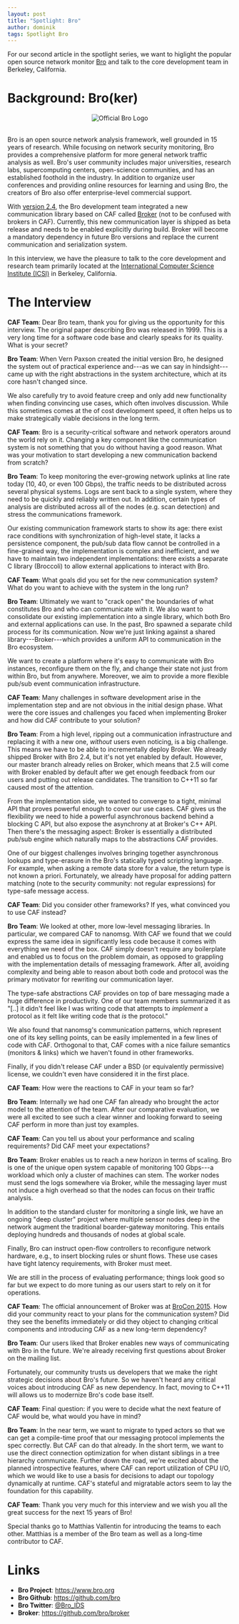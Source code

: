 ```yaml
---
layout: post
title: "Spotlight: Bro"
author: dominik
tags: Spotlight Bro
---
```


For our second article in the spotlight series, we want to higlight the popular
open source network monitor [Bro](https://www.bro.org) and talk to the core
development team in Berkeley, California.

# Background: Bro(ker)

<center>
  <img src="{{ site.url }}/static/img/blog/bro.png" alt="Official Bro Logo">
</center>

<br>

Bro is an open source network analysis framework, well grounded in 15 years of
research. While focusing on network security monitoring, Bro provides a
comprehensive platform for more general network traffic analysis as well. Bro's
user community includes major universities, research labs, supercomputing
centers, open-science communities, and has an established foothold in the
industry. In addition to organize user conferences and providing online
resources for learning and using Bro, the creators of Bro also offer
enterprise-level commercial support.

With [version 2.4](http://blog.bro.org/2015/05/bro-24-beta.html), the Bro
development team integrated a new communication library based on CAF called
[Broker](https://github.com/bro/broker) (not to be confused with brokers in
CAF).  Currently, this new communication layer is shipped as beta release and
needs to be enabled explicitly during build. Broker will become a mandatory
dependency in future Bro versions and replace the current communication and
serialization system.

In this interview, we have the pleasure to talk to the core development and
research team primarily located at the [International Computer Science
Institute (ICSI)](http://www.icsi.berkeley.edu) in Berkeley, California.

# The Interview

__CAF Team__: Dear Bro team, thank you for giving us the opportunity for
this interview. The original paper describing Bro was released in 1999.
This is a very long time for a software code base and clearly speaks for
its quality. What is your secret?

__Bro Team__: When Vern Paxson created the initial version Bro, he designed the
system out of practical experience and---as we can say in hindsight---came up
with the right abstractions in the system architecture, which at its core hasn't
changed since.

We also carefully try to avoid feature creep and only add new functionality when
finding convincing use cases, which often involves discussion. While this
sometimes comes at the of cost development speed, it often helps us to make
strategically viable decisions in the long term.

__CAF Team__: Bro is a security-critical software and network operators
around the world rely on it. Changing a key component like the
communication system is not something that you do without having a good
reason. What was your motivation to start developing a new communication
backend from scratch?

__Bro Team__: To keep monitoring the ever-growing network uplinks at line rate
today (10, 40, or even 100 Gbps), the traffic needs to be distributed across
several physical systems. Logs are sent back to a single system, where they need
to be quickly and reliably written out. In addition, certain types of analysis
are distributed across all of the nodes (e.g. scan detection) and stress the
communications framework.

Our existing communication framework starts to show its age: there exist race
conditions with synchronization of high-level state, it lacks a persistence
component, the pub/sub data flow cannot be controlled in a fine-grained way, the
implementation is complex and inefficient, and we have to maintain two
independent implementations: there exists a separate C library (Broccoli) to
allow external applications to interact with Bro.

__CAF Team__: What goals did you set for the new communication system? What do
you want to achieve with the system in the long run?

__Bro Team__: Ultimately we want to "crack open" the boundaries of what
constitutes Bro and who can communicate with it. We also want to consolidate our
existing implementation into a single library, which both Bro and external
applications can use. In the past, Bro spawned a separate child process for its
communication. Now we're just linking against a shared library---Broker---which
provides a uniform API to communication in the Bro ecosystem.

We want to create a platform where it's easy to communicate with Bro instances,
reconfigure them on the fly, and change their state not just from within Bro,
but from anywhere. Moreover, we aim to provide a more flexible pub/sub event
communication infrastructure.

__CAF Team__: Many challenges in software development arise in the
implementation step and are not obvious in the initial design phase.
What were the core issues and challenges you faced when implementing
Broker and how did CAF contribute to your solution?

__Bro Team__: From a high level, ripping out a communication infrastructure and
replacing it with a new one, *without* users even noticing, is a big challenge.
This means we have to be able to incrementally deploy Broker. We already shipped
Broker with Bro 2.4, but it's not yet enabled by default. However, our master
branch already relies on Broker, which means that 2.5 will come with Broker
enabled by default after we get enough feedback from our users and putting out
release candidates. The transition to C++11 so far caused most of the attention.

From the implementation side, we wanted to converge to a tight, minimal API that
proves powerful enough to cover our use cases. CAF gives us the flexibility we
need to hide a powerful asynchronous backend behind a blocking C API, but also
expose the asynchrony at at Broker's C++ API. Then there's the messaging aspect:
Broker is essentially a distributed pub/sub engine which naturally maps to the
abstractions CAF provides.

One of our biggest challenges involves bringing together asynchronous lookups
and type-erasure in the Bro's statically typed scripting language. For example,
when asking a remote data store for a value, the return type is not known a
priori. Fortunately, we already have proposal for adding pattern matching (note
to the security community: not regular expressions) for type-safe message
access.

__CAF Team__: Did you consider other frameworks? If yes, what convinced
you to use CAF instead?

__Bro Team__: We looked at other, more low-level messaging libraries. In
particular, we compared CAF to nanomsg. With CAF we found that we could express
the same idea in significantly less code because it comes with everything we
need of the box. CAF simply doesn't require any boilerplate and enabled us to
focus on the problem domain, as opposed to grappling with the implementation
details of messaging framework. After all, avoiding complexity and being able to
reason about both code and protocol was the primary motivator for rewriting our
communication layer.

The type-safe abstractions CAF provides on top of bare messaging made a huge
difference in productivity. One of our team members summarized it as "[..] it
didn't feel like I was writing code that attempts to *implement* a protocol as
it felt like writing code that *is* the protocol."

We also found that nanomsg's communication patterns, which represent one of its
key selling points, can be easily implemented in a few lines of code with CAF.
Orthogonal to that, CAF comes with a nice failure semantics (monitors & links)
which we haven't found in other frameworks.

Finally, if you didn't release CAF under a BSD (or equivalently permissive)
license, we couldn't even have considered it in the first place.

__CAF Team__: How were the reactions to CAF in your team so far?

__Bro Team__: Internally we had one CAF fan already who brought the actor model
to the attention of the team. After our comparative evaluation, we were all
excited to see such a clear winner and looking forward to seeing CAF perform in
more than just toy examples.

__CAF Team__: Can you tell us about your performance and scaling
requirements? Did CAF meet your expectations?

__Bro Team__: Broker enables us to reach a new horizon in terms of scaling. Bro
is one of the unique open system capable of monitoring 100 Gbps---a workload
which only a cluster of machines can stem. The worker nodes must send the logs
somewhere via Broker, while the messaging layer must not induce a high overhead
so that the nodes can focus on their traffic analysis.

In addition to the standard cluster for monitoring a single link, we have an
ongoing "deep cluster" project where multiple sensor nodes deep in the network
augment the traditional boarder-gateway monitoring. This entails deploying
hundreds and thousands of nodes at global scale.

Finally, Bro can instruct open-flow controllers to reconfigure network hardware,
e.g., to insert blocking rules or shunt flows. These use cases have tight
latency requirements, with Broker must meet.

We are still in the process of evaluating performance; things look good so far
but we expect to do more tuning as our users start to rely on it for operations.

__CAF Team__: The official announcement of Broker was at [BroCon
2015](https://www.bro.org/community/brocon2015.html). How did your
community react to your plans for the communication system? Did they see
the benefits immediately or did they object to changing critical
components and introducing CAF as a new long-term dependency?

__Bro Team__: Our users liked that Broker enables new ways of communicating with
Bro in the future. We're already receiving first questions about Broker on the
mailing list.

Fortunately, our community trusts us developers that we make the right strategic
decisions about Bro's future. So we haven't heard any critical voices about
introducing CAF as new dependency. In fact, moving to C++11 will allows us to
modernize Bro's code base itself.

__CAF Team__: Final question: if you were to decide what the next
feature of CAF would be, what would you have in mind?

__Bro Team__: In the near term, we want to migrate to typed actors so that we
can get a compile-time proof that our messaging protocol implements the spec
correctly. But CAF can do that already. In the short term, we want to use the
direct connection optimization for when distant siblings in a tree hierarchy
communicate. Further down the road, we're excited about the planned
introspective features, where CAF can report utilization of CPU I/O, which we
would like to use a basis for decisions to adapt our topology dynamically at
runtime. CAF's stateful and migratable actors seem to lay the foundation for
this capability.

__CAF Team__: Thank you very much for this interview and we wish you all
the great success for the next 15 years of Bro!


Special thanks go to Matthias Vallentin for introducing the teams to each
other. Matthias is a member of the Bro team as well as a long-time contributor
to CAF.

# Links

* __Bro Project__: <https://www.bro.org>
* __Bro Github__: <https://github.com/bro>
* __Bro Twitter__: [@Bro_IDS](https://twitter.com/Bro_IDS)
* __Broker__: <https://github.com/bro/broker>
